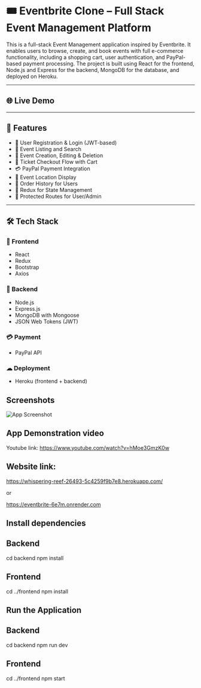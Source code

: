 # 🎟️ Eventbrite Clone – Full Stack Event Management Platform

This is a full-stack Event Management application inspired by Eventbrite. It enables users to browse, create, and book events with full e-commerce functionality, including a shopping cart, user authentication, and PayPal-based payment processing. The project is built using React for the frontend, Node.js and Express for the backend, MongoDB for the database, and deployed on Heroku.

---

## 🌐 Live Demo


---

## 📌 Features

- 👥 User Registration & Login (JWT-based)
- 🎫 Event Listing and Search
- 📝 Event Creation, Editing & Deletion
- 🛒 Ticket Checkout Flow with Cart
- 💳 PayPal Payment Integration
- 📍 Event Location Display
- 🧾 Order History for Users
- 🧠 Redux for State Management
- 🔐 Protected Routes for User/Admin

---

## 🛠 Tech Stack

### 🔹 Frontend
- React
- Redux
- Bootstrap
- Axios

### 🔸 Backend
- Node.js
- Express.js
- MongoDB with Mongoose
- JSON Web Tokens (JWT)

### 💳 Payment
- PayPal API

### ☁ Deployment
- Heroku (frontend + backend)

## Screenshots

![App Screenshot](https://via.placeholder.com/468x300?text=App+Screenshot+Here)

## App Demonstration video
Youtube link: https://www.youtube.com/watch?v=hMoe3GmzK0w

## Website link: 

https://whispering-reef-26493-5c4259f9b7e8.herokuapp.com/

or

https://eventbrite-6e7m.onrender.com

## Install dependencies

## Backend
cd backend
npm install

## Frontend
cd ../frontend
npm install
## Run the Application

## Backend
cd backend
npm run dev

## Frontend
cd ../frontend
npm start
